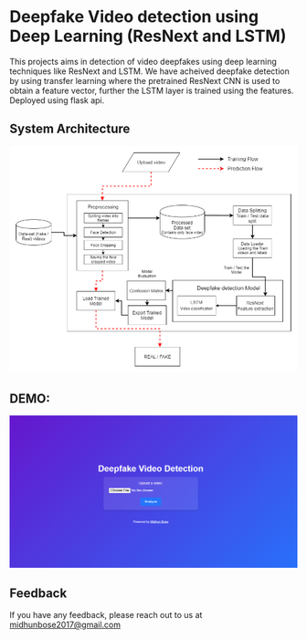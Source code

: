 # Deepfake Video detection using Deep Learning (ResNext and LSTM)


This projects aims in detection of video deepfakes using deep learning techniques like ResNext and LSTM. We have acheived deepfake detection by using transfer learning where the pretrained ResNext CNN is used to obtain a feature vector, further the LSTM layer is trained using the features.
Deployed using flask api.

## System Architecture

![alt text](https://github.com/Mithoon278/DeepFake-Video-Detection-ResNext-and-LSTM-/blob/main/System%20Architecture.png)

## DEMO:

![alt text](https://github.com/Mithoon278/DeepFake-Video-Detection-ResNext-and-LSTM-/blob/main/Screenshot%202025-01-07%20232748.png)

## Feedback

If you have any feedback, please reach out to us at midhunbose2017@gmail.com

